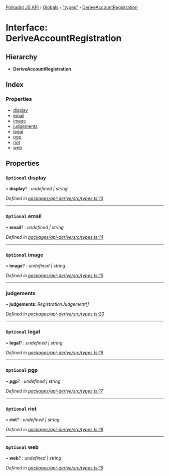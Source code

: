 [Polkadot JS API](../README.md) › [Globals](../globals.md) › ["types"](../modules/_types_.md) › [DeriveAccountRegistration](_types_.deriveaccountregistration.md)

# Interface: DeriveAccountRegistration

## Hierarchy

* **DeriveAccountRegistration**

## Index

### Properties

* [display](_types_.deriveaccountregistration.md#optional-display)
* [email](_types_.deriveaccountregistration.md#optional-email)
* [image](_types_.deriveaccountregistration.md#optional-image)
* [judgements](_types_.deriveaccountregistration.md#judgements)
* [legal](_types_.deriveaccountregistration.md#optional-legal)
* [pgp](_types_.deriveaccountregistration.md#optional-pgp)
* [riot](_types_.deriveaccountregistration.md#optional-riot)
* [web](_types_.deriveaccountregistration.md#optional-web)

## Properties

### `Optional` display

• **display**? : *undefined | string*

*Defined in [packages/api-derive/src/types.ts:13](https://github.com/polkadot-js/api/blob/0c98593ae/packages/api-derive/src/types.ts#L13)*

___

### `Optional` email

• **email**? : *undefined | string*

*Defined in [packages/api-derive/src/types.ts:14](https://github.com/polkadot-js/api/blob/0c98593ae/packages/api-derive/src/types.ts#L14)*

___

### `Optional` image

• **image**? : *undefined | string*

*Defined in [packages/api-derive/src/types.ts:15](https://github.com/polkadot-js/api/blob/0c98593ae/packages/api-derive/src/types.ts#L15)*

___

###  judgements

• **judgements**: *RegistrationJudgement[]*

*Defined in [packages/api-derive/src/types.ts:20](https://github.com/polkadot-js/api/blob/0c98593ae/packages/api-derive/src/types.ts#L20)*

___

### `Optional` legal

• **legal**? : *undefined | string*

*Defined in [packages/api-derive/src/types.ts:16](https://github.com/polkadot-js/api/blob/0c98593ae/packages/api-derive/src/types.ts#L16)*

___

### `Optional` pgp

• **pgp**? : *undefined | string*

*Defined in [packages/api-derive/src/types.ts:17](https://github.com/polkadot-js/api/blob/0c98593ae/packages/api-derive/src/types.ts#L17)*

___

### `Optional` riot

• **riot**? : *undefined | string*

*Defined in [packages/api-derive/src/types.ts:18](https://github.com/polkadot-js/api/blob/0c98593ae/packages/api-derive/src/types.ts#L18)*

___

### `Optional` web

• **web**? : *undefined | string*

*Defined in [packages/api-derive/src/types.ts:19](https://github.com/polkadot-js/api/blob/0c98593ae/packages/api-derive/src/types.ts#L19)*
